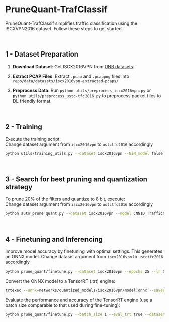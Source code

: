# PruneQuant-TrafClassif

PruneQuant-TrafClassif simplifies traffic classification using the ISCXVPN2016 dataset. Follow these steps to get started.


&nbsp;
&nbsp;
&nbsp;
&nbsp;
&nbsp;

## 1 - Dataset Preparation

1. **Download Dataset**: Get ISCX2016VPN from [UNB datasets](https://www.unb.ca/cic/datasets/vpn.html).

2. **Extract PCAP Files**:
   Extract `.pcap` and `.pcappng` files into `repo/data/datasets/iscx2016vpn-extracted-pcaps/`

3. **Preprocess Data**:
   Run `python utils/preprocess_iscx2016vpn.py` or `python utils/preprocess_ustc-tfc2016.py` to preprocess packet files to DL friendly format.

&nbsp;
&nbsp;
&nbsp;
&nbsp;
&nbsp;


## 2 - Training

Execute the training script:\
Change dataset argument from `iscx2016vpn`  to `ustctfc2016` accordingly
```bash
python utils/training_utils.py --dataset iscx2016vpn --NiN_model false --epochs 250 --batch_size 128
```

&nbsp;
&nbsp;
&nbsp;
&nbsp;
&nbsp;



## 3 - Search for best pruning and quantization strategy
To prune 20% of the filters and quantize to 8 bit, execute:\
Change dataset argument from `iscx2016vpn`  to `ustctfc2016` accordingly
```bash
python auto_prune_quant.py --dataset iscx2016vpn --model CNN1D_TrafficClassification --prune_ratio 0.2 --qat_epochs 5 --data_bsize 1024 --seed 2024 --action_std 0.5 --max_episodes 1000 | tee logs/iscx2016vpn/prune0.20_qatepch5_bsize1024_actionstd0.5_maxepsd1000.txt
```

&nbsp;
&nbsp;
&nbsp;
&nbsp;
&nbsp;


## 4 - Finetuning and Inferencing

Improve model accuracy by finetuning with optimal settings. This generates an ONNX model. Change dataset argument from `iscx2016vpn` to `ustctfc2016` accordingly
```bash
python prune_quant/finetune.py --dataset iscx2016vpn --epochs 25 --lr 0.001 --batch_size 32
```
Convert the ONNX model to a TensorRT (.trt) engine:
```bash
trtexec --onnx=networks/quantized_models/iscx2016vpn/model.onnx --saveEngine=networks/quantized_models/iscx2016vpn/model_engine.trt --int8 
```
Evaluate the performance and accuracy of the TensorRT engine (use a batch size comparable to that used during fine-tuning):
```bash
python prune_quant/finetune.py --batch_size 1 --eval_trt true --dataset iscx2016vpn
```

